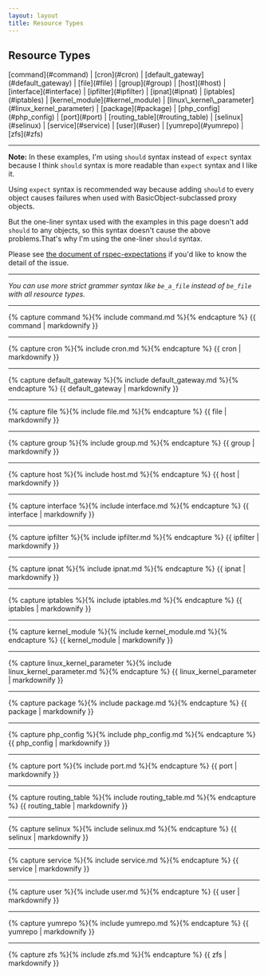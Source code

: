 ```yaml
---
layout: layout
title: Resource Types
---
```


## Resource Types

<nav>
  [command](#command)
| [cron](#cron)
| [default_gateway](#default_gateway)
| [file](#file)
| [group](#group)
| [host](#host)
| [interface](#interface)
| [ipfilter](#ipfilter)
| [ipnat](#ipnat)
| [iptables](#iptables)
| [kernel_module](#kernel_module)
| [linux\_kernel\_parameter](#linux_kernel_parameter)
| [package](#package)
| [php_config](#php_config)
| [port](#port)
| [routing_table](#routing_table)
| [selinux](#selinux)
| [service](#service)
| [user](#user)
| [yumrepo](#yumrepo)
| [zfs](#zfs)
</nav>

----

**Note:** In these examples, I'm using ``should`` syntax instead of ``expect`` syntax because I think ``should`` syntax is more readable than ``expect`` syntax and I like it.

Using ``expect`` syntax is recommended way because adding ``should`` to every object causes failures when used with BasicObject-subclassed proxy objects.

But the one-liner syntax used with the examples in this page doesn't add ``should`` to any objects, so this syntax doesn't cause the above problems.That's why I'm using the one-liner ``should`` syntax.

Please see [the document of rspec-expectations](https://github.com/rspec/rspec-expectations/blob/master/Should.md) if you'd like to know the detail of the issue.

----

*You can use more strict grammer syntax like ``be_a_file`` instead of ``be_file`` with all resource types.*

----


{% capture command %}{% include command.md %}{% endcapture %}
{{ command | markdownify }}

----

{% capture cron %}{% include cron.md %}{% endcapture %}
{{ cron | markdownify }}

----

{% capture default_gateway %}{% include default_gateway.md %}{% endcapture %}
{{ default_gateway | markdownify }}

----

{% capture file %}{% include file.md %}{% endcapture %}
{{ file | markdownify }}

----

{% capture group %}{% include group.md %}{% endcapture %}
{{ group | markdownify }}

----

{% capture host %}{% include host.md %}{% endcapture %}
{{ host | markdownify }}

----

{% capture interface %}{% include interface.md %}{% endcapture %}
{{ interface | markdownify }}

----

{% capture ipfilter %}{% include ipfilter.md %}{% endcapture %}
{{ ipfilter | markdownify }}

----

{% capture ipnat %}{% include ipnat.md %}{% endcapture %}
{{ ipnat | markdownify }}

----

{% capture iptables %}{% include iptables.md %}{% endcapture %}
{{ iptables | markdownify }}

----

{% capture kernel_module %}{% include kernel_module.md %}{% endcapture %}
{{ kernel_module | markdownify }}

----

{% capture linux_kernel_parameter %}{% include linux_kernel_parameter.md %}{% endcapture %}
{{ linux_kernel_parameter | markdownify }}

----

{% capture package %}{% include package.md %}{% endcapture %}
{{ package | markdownify }}

----

{% capture php_config %}{% include php_config.md %}{% endcapture %}
{{ php_config | markdownify }}

----

{% capture port %}{% include port.md %}{% endcapture %}
{{ port | markdownify }}

----

{% capture routing_table %}{% include routing_table.md %}{% endcapture %}
{{ routing_table | markdownify }}

----

{% capture selinux %}{% include selinux.md %}{% endcapture %}
{{ selinux | markdownify }}

----

{% capture service %}{% include service.md %}{% endcapture %}
{{ service | markdownify }}

----

{% capture user %}{% include user.md %}{% endcapture %}
{{ user | markdownify }}

----

{% capture yumrepo %}{% include yumrepo.md %}{% endcapture %}
{{ yumrepo | markdownify }}

----

{% capture zfs %}{% include zfs.md %}{% endcapture %}
{{ zfs | markdownify }}
